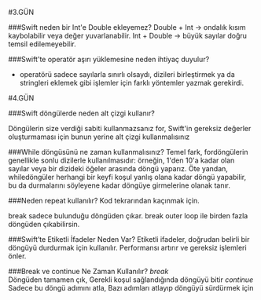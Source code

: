 #3.GÜN

###Swift neden bir Int'e Double ekleyemez?
Double + Int → ondalık kısım kaybolabilir veya değer yuvarlanabilir.
Int + Double → büyük sayılar doğru temsil edilemeyebilir.

###Swift'te operatör aşırı yüklemesine neden ihtiyaç duyulur?
+ operatörü sadece sayılarla sınırlı olsaydı, dizileri birleştirmek ya da stringleri eklemek gibi işlemler için farklı yöntemler yazmak gerekirdi.


#4.GÜN

###Swift döngülerde neden alt çizgi kullanır?

Döngülerin size verdiği sabiti kullanmazsanız for, Swift'in gereksiz değerler 
oluşturmaması için bunun yerine alt çizgi kullanmalısınız


###While döngüsünü ne zaman kullanmalısınız?
Temel fark, fordöngülerin genellikle sonlu dizilerle kullanılmasıdır: örneğin, 
1'den 10'a kadar olan sayılar veya bir dizideki öğeler arasında döngü yaparız. 
Öte yandan, whiledöngüler herhangi bir keyfi koşul yanlış olana kadar döngü 
yapabilir, bu da durmalarını söyleyene kadar döngüye girmelerine olanak tanır.



###Neden repeat kullanılır?
Kod tekrarından kaçınmak için.



break sadece bulunduğu döngüden çıkar.
break outer loop ile birden fazla döngüden çıkabilirsin.




###Swift’te Etiketli İfadeler Neden Var?
Etiketli ifadeler, doğrudan belirli bir döngüyü durdurmak için kullanılır.
Performansı artırır ve gereksiz işlemleri önler.


###Break ve continue Ne Zaman Kullanılır?
*break*   
Döngüden tamamen çık, Gerekli koşul sağlandığında döngüyü bitir
*continue*   
Sadece bu döngü adımını atla, Bazı adımları atlayıp döngüyü sürdürmek için
